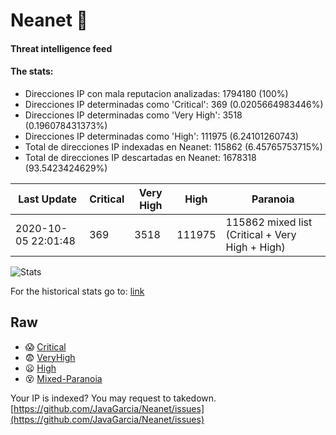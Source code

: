 # Neanet :hocho:
#### Threat intelligence feed
#### The stats:

- Direcciones IP con mala reputacion analizadas: 1794180 (100%)
- Direcciones IP determinadas como 'Critical':  369 (0.0205664983446%)
- Direcciones IP determinadas como 'Very High':  3518 (0.196078431373%)
- Direcciones IP determinadas como 'High':  111975 (6.24101260743)
- Total de direcciones IP indexadas en Neanet:  115862 (6.45765753715%)
- Total de direcciones IP descartadas en Neanet:  1678318 (93.5423424629%)

| Last Update | Critical | Very High | High | Paranoia |
| --- | --- | --- | --- | --- |
| 2020-10-05 22:01:48 | 369 | 3518 | 111975 | 115862 mixed list (Critical + Very High + High)|

![Stats](https://docs.google.com/spreadsheets/d/e/2PACX-1vSnaNMIXVabIpDJjufMlzH7poXnshF3mgd8Is1g9ytUEzVsP5my4Trn8f-xkoLLQ38xpL3HtmUexLo6/pubchart?oid=501124687&format=image)

For the historical stats go to: [link](/stats.csv)
## Raw
- :scream: [Critical](https://raw.githubusercontent.com/JavaGarcia/Neanet/master/blacklists/neanet_critical.txt)
- :fearful: [VeryHigh](https://raw.githubusercontent.com/JavaGarcia/Neanet/master/blacklists/neanet_veryHigh.txtt)
- :frowning: [High](https://raw.githubusercontent.com/JavaGarcia/Neanet/master/blacklists/neanet_high.txt)
- :dizzy_face: [Mixed-Paranoia](https://raw.githubusercontent.com/JavaGarcia/Neanet/master/blacklists/neanet_all.txt)


Your IP is indexed? You may request to takedown. [https://github.com/JavaGarcia/Neanet/issues](https://github.com/JavaGarcia/Neanet/issues)


























































































































































































































































































































































































































































































































































































































































































































































































































































































































































































































































































































































































































































































